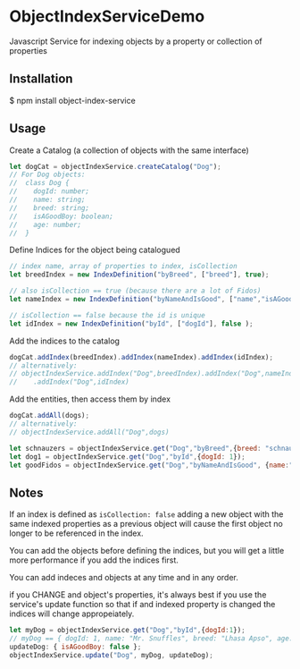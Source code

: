 # ObjectIndexServiceDemo

Javascript Service for indexing objects by a property or collection of properties

## Installation

  $ npm install object-index-service

## Usage

  Create a Catalog (a collection of objects with the same interface)

  ```javascript
  let dogCat = objectIndexService.createCatalog("Dog");
  // For Dog objects:
  //  class Dog {
  //    dogId: number;
  //    name: string;
  //    breed: string;
  //    isAGoodBoy: boolean;
  //    age: number;
  //  }
  ```

  Define Indices for the object being catalogued

  ```javascript
  // index name, array of properties to index, isCollection
  let breedIndex = new IndexDefinition("byBreed", ["breed"], true);
  
  // also isCollection == true (because there are a lot of Fidos)
  let nameIndex = new IndexDefinition("byNameAndIsGood", ["name","isAGoodBoy"], true);

  // isCollection == false because the id is unique
  let idIndex = new IndexDefinition("byId", ["dogId"], false );
  ```

  Add the indices to the catalog

  ```javascript
  dogCat.addIndex(breedIndex).addIndex(nameIndex).addIndex(idIndex);
  // alternatively:
  // objectIndexService.addIndex("Dog",breedIndex).addIndex("Dog",nameIndex)
  //    .addIndex("Dog",idIndex)
  ```

  Add the entities, then access them by index

  ```javascript
  dogCat.addAll(dogs);
  // alternatively:
  // objectIndexService.addAll("Dog",dogs)

  let schnauzers = objectIndexService.get("Dog","byBreed",{breed: "schnauzer"});
  let dog1 = objectIndexService.get("Dog","byId",{dogId: 1});
  let goodFidos = objectIndexService.get("Dog","byNameAndIsGood", {name:"Fido",isAGoodBoy:true});
  ```

  ## Notes

  If an index is defined as `isCollection: false` adding a new object with the same indexed properties
  as a previous object will cause the first object no longer to be referenced in the index.

  You can add the objects before defining the indices, but you will get a little more performance if you 
  add the indices first.

  You can add indeces and objects at any time and in any order.

  if you CHANGE and object's properties, it's always best if you use the service's update function so that if 
  and indexed property is changed the indices will change appropeiately.

  ```javascript
  let myDog = objectIndexService.get("Dog","byId",{dogId:1});
  // myDog == { dogId: 1, name: "Mr. Snuffles", breed: "Lhasa Apso", age: 2, isAGoodBoy: true};
  updateDog: { isAGoodBoy: false };
  objectIndexService.update("Dog", myDog, updateDog);
  ```

